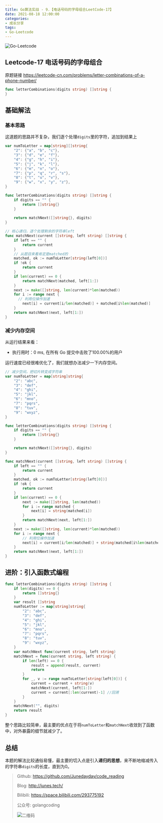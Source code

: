 ```yaml
---
title: Go算法实战 - 9.【电话号码的字母组合LeetCode-17】
date: 2021-08-18 12:00:00
categories: 
- 成长分享
tags:
- Go-Leetcode
---
```


![Go-Leetcode](https://i.loli.net/2021/07/10/SbG3k5XFRlsJdOV.jpg)

## Leetcode-17 电话号码的字母组合

原题链接 https://leetcode-cn.com/problems/letter-combinations-of-a-phone-number/

```go
func letterCombinations(digits string) []string {
}
```

<!-- more -->

## 基础解法

### 基本思路

这道题的思路并不复杂，我们逐个处理`digits`里的字符，追加到结果上

```go
var numToLetter = map[string][]string{
	"2": {"a", "b", "c"},
	"3": {"d", "e", "f"},
	"4": {"g", "h", "i"},
	"5": {"j", "k", "l"},
	"6": {"m", "n", "o"},
	"7": {"p", "q", "r", "s"},
	"8": {"t", "u", "v"},
	"9": {"w", "x", "y", "z"},
}

func letterCombinations(digits string) []string {
	if digits == "" {
		return []string{}
	}
	
	return matchNext([]string{}, digits)
}

// 核心递归，逐个处理剩余的字符串left
func matchNext(current []string, left string) []string {
	if left == "" {
		return current
	}
	// 从题目来看肯定是matched的
	matched, ok := numToLetter[string(left[0])]
	if !ok {
		return current
	}
	if len(current) == 0 {
		return matchNext(matched, left[1:])
	}
	next := make([]string, len(current)*len(matched))
	for i := range next {
	  // 利用位操作加速
		next[i] = current[i/len(matched)] + matched[i%len(matched)]
	}
	return matchNext(next, left[1:])
}
```



### 减少内存空间

从运行结果来看：

- 执行用时：0 ms, 在所有 Go 提交中击败了100.00%的用户

运行速度已经很难优化了，我们就想办法减少一下内存空间。

```go
// 减少空间，把切片转变成字符串
var numToLetter = map[string]string{
	"2": "abc",
	"3": "def",
	"4": "ghi",
	"5": "jkl",
	"6": "mno",
	"7": "pqrs",
	"8": "tuv",
	"9": "wxyz",
}

func letterCombinations(digits string) []string {
	if digits == "" {
		return []string{}
	}

	return matchNext([]string{}, digits)
}

func matchNext(current []string, left string) []string {
	if left == "" {
		return current
	}
	matched, ok := numToLetter[string(left[0])]
	if !ok {
		return current
	}
	if len(current) == 0 {
		next := make([]string, len(matched))
		for i := range matched {
			next[i] = string(matched[i])
		}
		return matchNext(next, left[1:])
	}
	next := make([]string, len(current)*len(matched))
	for i := range next {
		// 利用位操作加速
		next[i] = current[i/len(matched)] + string(matched[i%len(matched)])
	}
	return matchNext(next, left[1:])
}
```

## 进阶：引入函数式编程

```go
func letterCombinations(digits string) []string {
	if len(digits) == 0 {
		return []string{}
	}
	var result []string
	numToLetter := map[string]string{
		"2": "abc",
		"3": "def",
		"4": "ghi",
		"5": "jkl",
		"6": "mno",
		"7": "pqrs",
		"8": "tuv",
		"9": "wxyz",
	}
	var matchNext func(current string, left string)
	matchNext = func(current string, left string) {
		if len(left) == 0 {
			result = append(result, current)
			return
		}
		for _, v := range numToLetter[string(left[0])] {
			current = current + string(v)
			matchNext(current, left[1:])
			current = current[:len(current)-1] //回溯
		}
	}
	matchNext("", digits)
	return result
}
```

整个思路比较简单，最主要的优点在于将`numToLetter`和`matchNext`收敛到了函数中，对外暴露的细节就减少了。

## 总结

本题的解法比较通俗易懂，最主要的切入点是引入**递归的思想**，来不断地缩减传入的字符串`digits`的长度，直到为0。



> Github: https://github.com/Junedayday/code_reading
>
> Blog: http://junes.tech/
>
> Bilibili: https://space.bilibili.com/293775192
>
> 公众号: golangcoding
>
>  ![二维码](https://i.loli.net/2021/02/28/RPzy7Hjc9GZ8I3e.jpg)

